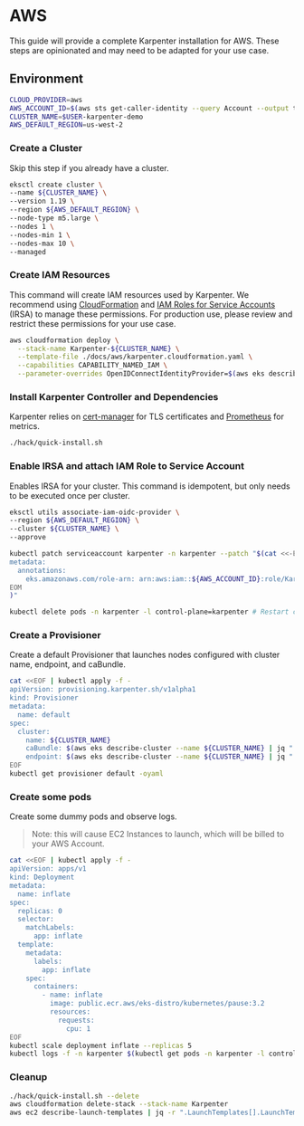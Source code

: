 
# AWS
This guide will provide a complete Karpenter installation for AWS. These steps are opinionated and may need to be adapted for your use case.
## Environment
```bash
CLOUD_PROVIDER=aws
AWS_ACCOUNT_ID=$(aws sts get-caller-identity --query Account --output text)
CLUSTER_NAME=$USER-karpenter-demo
AWS_DEFAULT_REGION=us-west-2
```

### Create a Cluster
Skip this step if you already have a cluster.
```bash
eksctl create cluster \
--name ${CLUSTER_NAME} \
--version 1.19 \
--region ${AWS_DEFAULT_REGION} \
--node-type m5.large \
--nodes 1 \
--nodes-min 1 \
--nodes-max 10 \
--managed
```

### Create IAM Resources
This command will create IAM resources used by Karpenter. We recommend using [CloudFormation](https://aws.amazon.com/cloudformation/) and [IAM Roles for Service Accounts](https://docs.aws.amazon.com/eks/latest/userguide/iam-roles-for-service-accounts.html) (IRSA) to manage these permissions. For production use, please review and restrict these permissions for your use case.
```bash
aws cloudformation deploy \
  --stack-name Karpenter-${CLUSTER_NAME} \
  --template-file ./docs/aws/karpenter.cloudformation.yaml \
  --capabilities CAPABILITY_NAMED_IAM \
  --parameter-overrides OpenIDConnectIdentityProvider=$(aws eks describe-cluster --name ${CLUSTER_NAME} | jq -r ".cluster.identity.oidc.issuer" | cut -c9-)
```

### Install Karpenter Controller and Dependencies
Karpenter relies on [cert-manager](https://github.com/jetstack/cert-manager) for TLS certificates and [Prometheus](https://prometheus.io/) for metrics.

```bash
./hack/quick-install.sh
```

### Enable IRSA and attach IAM Role to Service Account
Enables IRSA for your cluster. This command is idempotent, but only needs to be executed once per cluster.
```bash
eksctl utils associate-iam-oidc-provider \
--region ${AWS_DEFAULT_REGION} \
--cluster ${CLUSTER_NAME} \
--approve

kubectl patch serviceaccount karpenter -n karpenter --patch "$(cat <<-EOM
metadata:
  annotations:
    eks.amazonaws.com/role-arn: arn:aws:iam::${AWS_ACCOUNT_ID}:role/KarpenterControllerRole
EOM
)"

kubectl delete pods -n karpenter -l control-plane=karpenter # Restart controller to load credentials
```

### Create a Provisioner
Create a default Provisioner that launches nodes configured with cluster name, endpoint, and caBundle.
```bash
cat <<EOF | kubectl apply -f -
apiVersion: provisioning.karpenter.sh/v1alpha1
kind: Provisioner
metadata:
  name: default
spec:
  cluster:
    name: ${CLUSTER_NAME}
    caBundle: $(aws eks describe-cluster --name ${CLUSTER_NAME} | jq ".cluster.certificateAuthority.data")
    endpoint: $(aws eks describe-cluster --name ${CLUSTER_NAME} | jq ".cluster.endpoint")
EOF
kubectl get provisioner default -oyaml
```

### Create some pods
Create some dummy pods and observe logs.
> Note: this will cause EC2 Instances to launch, which will be billed to your AWS Account.
```bash
cat <<EOF | kubectl apply -f -
apiVersion: apps/v1
kind: Deployment
metadata:
  name: inflate
spec:
  replicas: 0
  selector:
    matchLabels:
      app: inflate
  template:
    metadata:
      labels:
        app: inflate
    spec:
      containers:
        - name: inflate
          image: public.ecr.aws/eks-distro/kubernetes/pause:3.2
          resources:
            requests:
              cpu: 1
EOF
kubectl scale deployment inflate --replicas 5
kubectl logs -f -n karpenter $(kubectl get pods -n karpenter -l control-plane=karpenter -ojson | jq -r ".items[0].metadata.name")
```

### Cleanup
```bash
./hack/quick-install.sh --delete
aws cloudformation delete-stack --stack-name Karpenter
aws ec2 describe-launch-templates | jq -r ".LaunchTemplates[].LaunchTemplateName" | grep Karpenter | xargs -I{} aws ec2 delete-launch-template --launch-template-name {}
```
